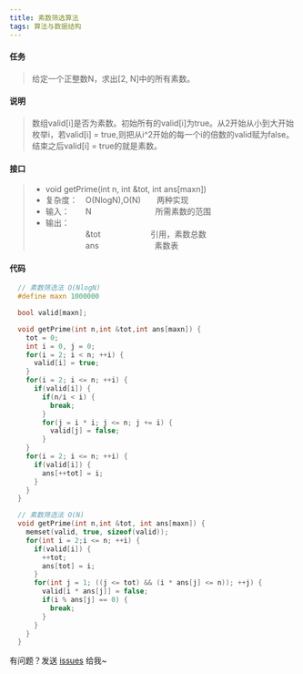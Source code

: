 ```yaml
---
title: 素数筛选算法
tags: 算法与数据结构
---
```


#### 任务
> 给定一个正整数N，求出[2, N]中的所有素数。

#### 说明
> 数组valid[i]是否为素数。初始所有的valid[i]为true。从2开始从小到大开始枚举i，若valid[i] = true,则把从i^2开始的每一个i的倍数的valid赋为false。结束之后valid[i] = true的就是素数。

#### 接口
> * void getPrime(int n, int &tot, int ans[maxn])
> * 复杂度：　O(NlogN),O(N)　　两种实现
> * 输入：　　N　　　　　　　　所需素数的范围
> * 输出：   
>　　　　　&tot  　　　　　　引用，素数总数　   
> 　　　　　ans　　　　　　　素数表

#### 代码

```c
  // 素数筛选法 O(NlogN)
  #define maxn 1000000

  bool valid[maxn];

  void getPrime(int n,int &tot,int ans[maxn]) {
    tot = 0;
    int i = 0, j = 0;
    for(i = 2; i < n; ++i) {
      valid[i] = true;
    }
    for(i = 2; i <= n; ++i) {
      if(valid[i]) {
        if(n/i < i) {
          break;
        }
        for(j = i * i; j <= n; j += i) {
          valid[j] = false;
        }
    }
    for(i = 2; i <= n; ++i) {
      if(valid[i]) {
        ans[++tot] = i;
      }
    }
  }

  // 素数筛选法 O(N)
  void getPrime(int n,int &tot, int ans[maxn]) {
    memset(valid, true, sizeof(valid));
    for(int i = 2;i <= n; ++i) {
      if(valid[i]) {
        ++tot;
        ans[tot] = i;
      }
      for(int j = 1; ((j <= tot) && (i * ans[j] <= n)); ++j) {
        valid[i * ans[j]] = false;
        if(i % ans[j] == 0) {
          break;
        }
      }
    }
  }
```

有问题？发送 [issues](https://syt-honey.github.io/about/) 给我~
